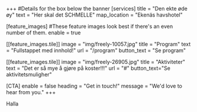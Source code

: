 +++
#Details for the box below the banner
[services]
  title = "Den ekte øde øy"
  text = "Her skal det SCHMELLE"
  map_location = "Ekenäs havshotel"



[feature_images]
#These feature images look best if there's an even number of them.
  enable = true

  [[feature_images.tile]]
    image = "img/freely-10057.jpg"
    title = "Program"
    text = "Fullstappet med innhold!"
    url = "/program"
    button_text = "Se program"

  [[feature_images.tile]]
    image = "img/freely-26905.jpg"
    title = "Aktiviteter"
    text = "Det er så mye å gjøre på koster!!!"
    url = "#"
    button_text="Se aktivitetsmuligher"

[CTA]
  enable = false
  heading = "Get in touch!"
  message = "We'd love to hear from you."
+++


Halla